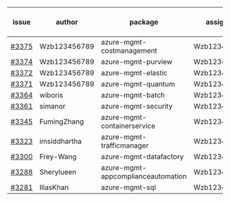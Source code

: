 | issue | author | package | assignee | bot advice | created date of issue | target release date | date from target |
| ------ | ------ | ------ | ------ | ------ | ------ | ------ | :-----: |
| [#3375](https://github.com/Azure/sdk-release-request/issues/3375) | Wzb123456789 | azure-mgmt-costmanagement | Wzb123456789 |  | 11-07 | 11-25 |  |
| [#3374](https://github.com/Azure/sdk-release-request/issues/3374) | Wzb123456789 | azure-mgmt-purview | Wzb123456789 |  | 11-07 | 11-25 |  |
| [#3372](https://github.com/Azure/sdk-release-request/issues/3372) | Wzb123456789 | azure-mgmt-elastic | Wzb123456789 |  | 11-07 | 11-25 |  |
| [#3371](https://github.com/Azure/sdk-release-request/issues/3371) | Wzb123456789 | azure-mgmt-quantum | Wzb123456789 |  | 11-07 | 11-25 |  |
| [#3364](https://github.com/Azure/sdk-release-request/issues/3364) | wiboris | azure-mgmt-batch | Wzb123456789 |  | 11-02 | 11-25 |  |
| [#3361](https://github.com/Azure/sdk-release-request/issues/3361) | simanor | azure-mgmt-security | Wzb123456789 |  | 11-02 | 11-25 |  |
| [#3345](https://github.com/Azure/sdk-release-request/issues/3345) | FumingZhang | azure-mgmt-containerservice | Wzb123456789 |  | 11-02 | 11-25 |  |
| [#3323](https://github.com/Azure/sdk-release-request/issues/3323) | imsiddhartha | azure-mgmt-trafficmanager | Wzb123456789 |  | 10-28 | 11-25 |  |
| [#3300](https://github.com/Azure/sdk-release-request/issues/3300) | Frey-Wang | azure-mgmt-datafactory | Wzb123456789 |  | 10-26 | 11-25 |  |
| [#3288](https://github.com/Azure/sdk-release-request/issues/3288) | Sherylueen | azure-mgmt-appcomplianceautomation | Wzb123456789 | On time | 10-24 | 11-16 |  |
| [#3281](https://github.com/Azure/sdk-release-request/issues/3281) | IliasKhan | azure-mgmt-sql | Wzb123456789 |  | 10-19 | 11-25 |  |
